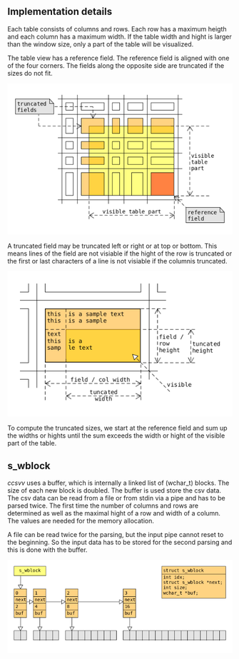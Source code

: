 ## Implementation details
Each table consists of columns and rows. Each row has a maximum heigth and 
each column has a maximum width.
If the table width and hight is larger than the window size, only a part of
the table will be visualized.

The table view has a reference field. The reference field is aligned with one
of the four corners. The fields along the opposite side are truncated if the
sizes do not fit.

![table part](../img/table_part.png?raw=true "Table Part")

A truncated field may be truncated left or right or at top or bottom. This means
lines of the field are not visiable if the hight of the row is truncated or the
first or last characters of a line is not visiable if the columnis truncated. 

![field part](../img/field_part.png?raw=true "Field Part")

To compute the
truncated sizes, we start at the reference field and sum up the widths or hights until
the sum exceeds the width or hight of the visible part of the table.



## s_wblock
*ccsvv* uses a buffer, which is internally a linked list of (wchar_t) blocks. The size of each new block is
doubled. The buffer is used store the csv data. The csv data can be read from a file or from stdin via a pipe 
and has to be parsed twice. The first time the number of columns and rows are determined as well as the
maximal hight of a row and width of a column. The values are needed for the memory allocation.

A file can be read twice for the parsing, but the input pipe cannot reset to the beginning. So the input data 
has to be stored for the second parsing and this is done with the buffer.

![table part](../img/s_wblock.png?raw=true "Buffer")